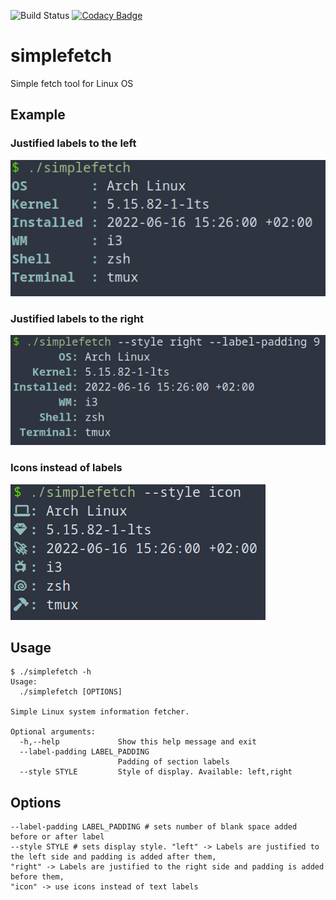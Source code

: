 ![Build Status](https://github.com/Kryszak/simplefetch/actions/workflows/test.yml/badge.svg)
[![Codacy Badge](https://app.codacy.com/project/badge/Grade/434b82531d904a0a8289edb0c5e3af46)](https://www.codacy.com/gh/Kryszak/simplefetch/dashboard?utm_source=github.com&amp;utm_medium=referral&amp;utm_content=Kryszak/simplefetch&amp;utm_campaign=Badge_Grade)

# simplefetch
Simple fetch tool for Linux OS

## Example
### Justified labels to the left
![Left-justified](./examples/style_left.png)
### Justified labels to the right
![Right-justified](./examples/style_right.png)
### Icons instead of labels
![Icons](./examples/style_icon.png)

## Usage
```
$ ./simplefetch -h
Usage:
  ./simplefetch [OPTIONS]

Simple Linux system information fetcher.

Optional arguments:
  -h,--help             Show this help message and exit
  --label-padding LABEL_PADDING
                        Padding of section labels
  --style STYLE         Style of display. Available: left,right
```

## Options
```
--label-padding LABEL_PADDING # sets number of blank space added before or after label
--style STYLE # sets display style. "left" -> Labels are justified to the left side and padding is added after them,
"right" -> Labels are justified to the right side and padding is added before them,
"icon" -> use icons instead of text labels
```
